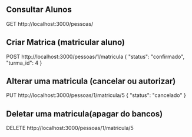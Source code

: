 ## Consultar Alunos
GET http://localhost:3000/pessoas/


## Criar Matrica (matricular aluno)
POST http://localhost:3000/pessoas/1/matricula
{
    "status": "confirmado",
    "turma_id": 4
}

## Alterar uma matricula (cancelar ou autorizar)
PUT http://localhost:3000/pessoas/1/matricula/5
{
    "status": "cancelado"
}

## Deletar uma matricula(apagar do bancos)
DELETE http://localhost:3000/pessoas/1/matricula/5